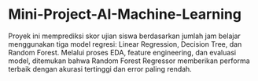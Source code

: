 # Mini-Project-AI-Machine-Learning
Proyek ini memprediksi skor ujian siswa berdasarkan jumlah jam belajar menggunakan tiga model regresi: Linear Regression, Decision Tree, dan Random Forest. Melalui proses EDA, feature engineering, dan evaluasi model, ditemukan bahwa Random Forest Regressor memberikan performa terbaik dengan akurasi tertinggi dan error paling rendah.
